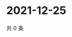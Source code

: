 # 2021-12-25

共 0 条

<!-- BEGIN WEIBO -->
<!-- 最后更新时间 Sat Dec 25 2021 01:22:30 GMT+0800 (China Standard Time) -->

<!-- END WEIBO -->
